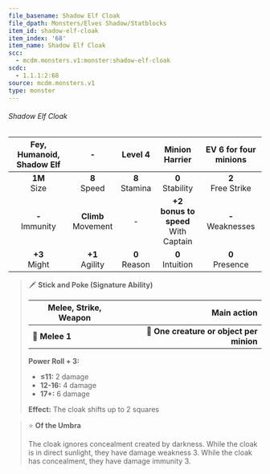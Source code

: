 ```yaml
---
file_basename: Shadow Elf Cloak
file_dpath: Monsters/Elves Shadow/Statblocks
item_id: shadow-elf-cloak
item_index: '68'
item_name: Shadow Elf Cloak
scc:
  - mcdm.monsters.v1:monster:shadow-elf-cloak
scdc:
  - 1.1.1:2:68
source: mcdm.monsters.v1
type: monster
---
```


###### Shadow Elf Cloak

| Fey, Humanoid, Shadow Elf |            -            |      Level 4       |             Minion Harrier              | EV 6 for four minions  |
| :-----------------------: | :---------------------: | :----------------: | :-------------------------------------: | :--------------------: |
|     **1M**<br/> Size      |    **8**<br/> Speed     | **8**<br/> Stamina |          **0**<br/> Stability           | **2**<br/> Free Strike |
|    **-**<br/> Immunity    | **Climb**<br/> Movement |         -          | **+2 bonus to speed**<br/> With Captain | **-**<br/> Weaknesses  |
|     **+3**<br/> Might     |   **+1**<br/> Agility   | **0**<br/> Reason  |          **0**<br/> Intuition           |  **0**<br/> Presence   |

<!-- -->
> 🗡 **Stick and Poke (Signature Ability)**
>
> | **Melee, Strike, Weapon** |                          **Main action** |
> | ------------------------- | ---------------------------------------: |
> | **📏 Melee 1**            | **🎯 One creature or object per minion** |
>
> **Power Roll + 3:**
>
> - **≤11:** 2 damage
> - **12-16:** 4 damage
> - **17+:** 6 damage
>
> **Effect:** The cloak shifts up to 2 squares

<!-- -->
> ⭐️ **Of the Umbra**
>
> The cloak ignores concealment created by darkness. While the cloak is in direct sunlight, they have damage weakness 3. While the cloak has concealment, they have damage immunity 3.
